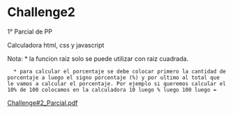 # Challenge2
1° Parcial de PP

Calculadora html, css y javascript

Nota: * la funcion raiz solo se puede utilizar con raiz cuadrada.

      * para calcular el porcentaje se debe colocar primero la cantidad de porcentaje a luego el signo porcentaje (%) y por ultimo al total que le vamos a calcular el porcentaje. Por ejemplo si queremos calcular el 10% de 100 colocamos en la calculadora 10 luego % luego 100 luego = 
[Challenge#2_Parcial.pdf](https://github.com/AngelChaile/Challenge2/files/14182622/Challenge.2_Parcial.pdf)

